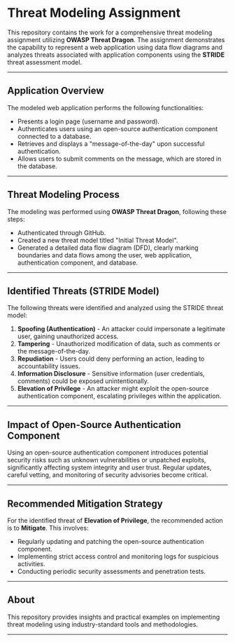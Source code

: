 # Threat Modeling Assignment

This repository contains the work for a comprehensive threat modeling assignment utilizing **OWASP Threat Dragon**. The assignment demonstrates the capability to represent a web application using data flow diagrams and analyzes threats associated with application components using the **STRIDE** threat assessment model.

---

## Application Overview

The modeled web application performs the following functionalities:

- Presents a login page (username and password).
- Authenticates users using an open-source authentication component connected to a database.
- Retrieves and displays a "message-of-the-day" upon successful authentication.
- Allows users to submit comments on the message, which are stored in the database.

---

## Threat Modeling Process

The modeling was performed using **OWASP Threat Dragon**, following these steps:

- Authenticated through GitHub.
- Created a new threat model titled "Initial Threat Model".
- Generated a detailed data flow diagram (DFD), clearly marking boundaries and data flows among the user, web application, authentication component, and database.

---

## Identified Threats (STRIDE Model)

The following threats were identified and analyzed using the STRIDE threat model:

1. **Spoofing (Authentication)** - An attacker could impersonate a legitimate user, gaining unauthorized access.
2. **Tampering** - Unauthorized modification of data, such as comments or the message-of-the-day.
3. **Repudiation** - Users could deny performing an action, leading to accountability issues.
4. **Information Disclosure** - Sensitive information (user credentials, comments) could be exposed unintentionally.
5. **Elevation of Privilege** - An attacker might exploit the open-source authentication component, escalating privileges within the application.

---

## Impact of Open-Source Authentication Component

Using an open-source authentication component introduces potential security risks such as unknown vulnerabilities or unpatched exploits, significantly affecting system integrity and user trust. Regular updates, careful vetting, and monitoring of security advisories become critical.

---

## Recommended Mitigation Strategy

For the identified threat of **Elevation of Privilege**, the recommended action is to **Mitigate**. This involves:
- Regularly updating and patching the open-source authentication component.
- Implementing strict access control and monitoring logs for suspicious activities.
- Conducting periodic security assessments and penetration tests.

---

## About

This repository provides insights and practical examples on implementing threat modeling using industry-standard tools and methodologies.

---


